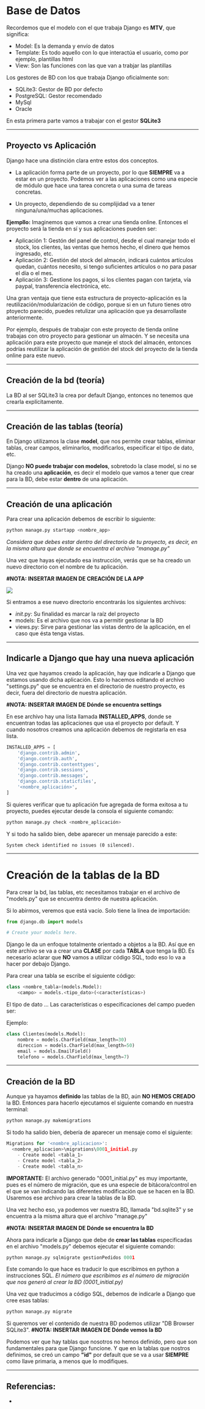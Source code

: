 # Base de Datos
Recordemos que el modelo con el  que trabaja Django es **MTV**, que significa:
* Model: Es la demanda y envío de datos
* Template: Es todo aquello con lo que interactúa el usuario, como por ejemplo, plantillas html
* View: Son las funciones con las que van a trabjar las plantillas 

Los gestores de BD con los que trabaja Django oficialmente son:
* SQLite3: Gestor de BD por defecto
* PostgreSQL: Gestor recomendado
* MySql
* Oracle

En esta primera parte vamos a trabajar con el gestor **SQLite3**

---
## Proyecto vs Aplicación
Django hace una distinción clara entre estos dos conceptos. 

* La aplicación forma parte de un proyecto, por lo que **SIEMPRE** va a estar en un proyecto. Podemos ver a las aplicaciones como una especie de módulo que hace una tarea concreta o una suma de tareas concretas.

* Un proyecto, dependiendo de su complijidad va a tener ninguna/una/muchas aplicaciones.

**Ejempllo:** Imaginemos que vamos a crear una tienda online. Entonces el proyecto será la tienda en sí y sus aplicaciones pueden ser:
* Aplicación 1: Gestón del panel de control, desde el cual manejar todo el stock, los clientes, las ventas que hemos hecho, el dinero que hemos ingresado, etc.
* Aplicación 2: Gestión del stock del almacén, indicará cuántos artículos quedan, cuántos necesito, si tengo suficientes artículos o no para pasar el día o el mes.
* Aplicación 3: Gestione los pagos, si los clientes pagan con tarjeta, vía paypal, transferencia electrónica, etc.

Una gran ventaja que tiene esta estructura de proyecto-aplicación es la reutilización/modularización de código, porque si en un futuro tienes otro ptoyecto parecido, puedes retulizar una aplicación que ya desarrollaste anteriormente. 

Por ejemplo, después de trabajar con este proyecto de tienda online trabajas con otro proyecto para gestionar un almacén. 
Y se necesita una aplicación para este proyecto que maneje el stock del almacén, entonces podrías reutilizar la aplicación de gestión del stock del proyecto de la tienda online para este nuevo. 

---
## Creación de la bd (teoría)
La BD  al ser SQLite3 la crea por default Django, entonces no tenemos que crearla explícitamente.

---
## Creación de las tablas (teoría)
En Django utilizamos la clase **model**, que nos permite crear tablas, eliminar tablas, crear campos, eliminarlos, modificarlos, especificar el tipo de dato, etc.

Django **NO puede trabajar con modelos**, sobretodo la clase model, si no se ha creado una **aplicación**, es decir el modelo que vamos a tener que crear para la BD, debe estar **dentro** de una aplicación.

---
## Creación de una aplicación
Para crear una aplicación debemos de escribir lo siguiente:

```bash
python manage.py startapp <nombre_app>
``` 
*Considera que debes estar dentro del directorio de tu proyecto, es decir, en la misma altura que donde se encuentra el archivo "manage.py"*

Una vez que hayas ejecutado esa instrucción, verás que se ha creado un nuevo directorio con el nombre de tu aplicación.

**#NOTA: INSERTAR IMAGEN DE CREACIÓN DE LA APP**

![](img/creacion_app.png)

Si entramos a ese nuevo directorio encontrarás los siguientes archivos:
* _init_.py: Su finalidad es marcar la raíz del proyecto
* models: Es el archivo que nos va a permitir gestionar la BD 
* views.py: Sirve para gestionar las vistas dentro de la aplicación, en el caso que ésta tenga vistas.

---
## Indicarle a Django que hay una nueva aplicación
Una vez que hayamos creado la aplicación, hay que indicarle a Django que estamos usando dicha aplicación. Esto lo hacemos editando el archivo "settings.py" que se encuentra en el directorio de nuestro proyecto, es decir, fuera del directorio de nuestra aplicación.

**#NOTA: INSERTAR IMAGEN DE Dónde se encuentra settings**

En ese archivo hay una lista llamada **INSTALLED_APPS**, donde se encuentran todas las aplicaciones que usa el proyecto por default. Y cuando nosotros creamos una aplicación debemos de registarla en esa lista.

```python
INSTALLED_APPS = [
    'django.contrib.admin',
    'django.contrib.auth',
    'django.contrib.contenttypes',
    'django.contrib.sessions',
    'django.contrib.messages',
    'django.contrib.staticfiles',
    '<nombre_aplicación>',
]
```

Si quieres verificar que tu aplicación fue agregada de forma exitosa a tu proyecto, puedes ejecutar desde la consola el siguiente comando:

```python
python manage.py check <nombre_aplicación>
```
Y si todo ha salido bien, debe aparecer un mensaje parecido a este:

```
System check identified no issues (0 silenced).
```


---
# Creación de la tablas de la BD
Para crear la bd, las tablas, etc necesitamos trabajar en el archivo de "models.py" que se encuentra dentro de nuestra aplicación.

Si lo abirmos, veremos que está vacío. Solo tiene la línea de importación:

```python
from django.db import models

# Create your models here.

```

Django le da un enfoque totalmente orientado a objetos a la BD. Así que en este archivo se va a crear una **CLASE** por cada **TABLA** que tenga la BD. 
Es necesario aclarar que **NO** vamos a utilizar código SQL, todo eso lo va a hacer por debajo Django. 

Para crear una tabla se escribe el siguiente código:
```python
class <nombre_tabla>(models.Model):
    <campo> = models.<tipo_dato>(<características>)
```
El tipo de dato ...
Las características o especificaciones del campo pueden ser:


Ejemplo:
```python
class Clientes(models.Model):
    nombre = models.CharField(max_length=30)
    direccion = models.CharField(max_length=50)
    email = models.EmailField()
    telefono = models.CharField(max_length=7)
```
---
## Creación de la BD
Aunque ya hayamos **definido** las tablas de la BD, aún **NO HEMOS CREADO** la BD. Entonces para hacerlo ejecutamos el siguiente comando en nuestra terminal:

```python 
python manage.py makemigrations
```
Si todo ha salido bien, debería de aparecer un mensaje como el siguiente:

```python 
Migrations for '<nombre_aplicacion>':
  <nombre_aplicacion>\migrations\0001_initial.py
    - Create model <tabla_1>
    - Create model <tabla_2>
    - Create model <tabla_n>
```

**IMPORTANTE:** El archivo generado "0001_initial.py" es muy importante, pues es el número de migración, que es una especie de bitácora/control en el que se van indicando las diferentes modificación que se hacen en la BD. Usaremos ese archivo para crear la tablas de la BD.

Una vez hecho eso, ya podemos ver nuestra BD, llamada "bd.sqlite3" y se encuentra a la misma altura que el archivo "manage.py"

**#NOTA: INSERTAR IMAGEN DE Dónde se encuentra la BD**

Ahora para indicarle a Django que debe de **crear las tablas** especificadas en el archivo "models.py" debemos ejecutar el siguiente comando:

```python 
python manage.py sqlmigrate gestionPedidos 0001
```
Este comando lo que hace es traducir lo que escribimos en python a instrucciones SQL. 
*El número que escribimos es el número de migración que nos generó al crear la BD (0001_initial.py)*

Una vez que traducimos a código SQL, debemos de indicarle a Django que cree esas tablas:
```python 
python manage.py migrate
```

Si queremos ver el contenido de nuestra BD podemos utilizar "DB Browser SQLite3". 
**#NOTA: INSERTAR IMAGEN DE Dónde vemos la BD**

Podemos ver que hay tablas que nosotros no hemos definido, pero que son fundamentales para que Django funcione. Y que en la tablas que nostros definimos, se creó un campo **"id"** por default que se va a usar **SIEMPRE** como llave primaria, a menos que lo modifiques. 

---
## Referencias:
* 
